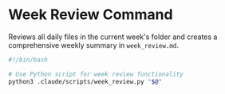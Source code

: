 # Week Review Command

Reviews all daily files in the current week's folder and creates a comprehensive weekly summary in `week_review.md`.

```bash
#!/bin/bash

# Use Python script for week review functionality
python3 .claude/scripts/week_review.py "$@"
```